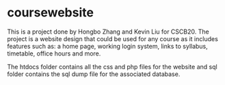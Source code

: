 # coursewebsite

This is a project done by Hongbo Zhang and Kevin Liu for CSCB20. The project is a website design that could be used for any course as it includes features such as: a home page, working login system, links to syllabus, timetable, office hours and more.

The htdocs folder contains all the css and php files for the website and sql folder contains the sql dump file for the associated database.
